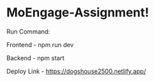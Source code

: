 # MoEngage-Assignment!

Run Command:

Frontend - npm run dev


Backend - npm start

Deploy Link - https://dogshouse2500.netlify.app/





